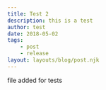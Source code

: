 ```yaml
---
title: Test 2
description: this is a test
author: test
date: 2018-05-02
tags:
	- post
	- release
layout: layouts/blog/post.njk
---
```


file added for tests
